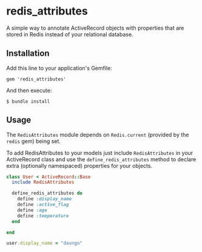 redis_attributes
================

A simple way to annotate ActiveRecord objects with properties that are stored in Redis instead of your relational database.

## Installation

Add this line to your application's Gemfile:

    gem 'redis_attributes'

And then execute:

    $ bundle install

## Usage

The `RedisAttributes` module depends on `Redis.current` (provided by the `redis` gem) being set.

To add RedisAttributes to your models just include `RedisAttributes` in your ActiveRecord class and use the
`define_redis_attributes` method to declare extra (optionally namespaced) properties for your objects.

```ruby
class User < ActiveRecord::Base
  include RedisAttributes

  define_redis_attributes do
    define :display_name
    define :active_flag
    define :age
    define :temperature
  end

end

user.display_name = "davngo"

